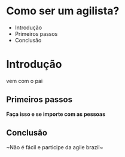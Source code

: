# Como ser um agilista?

- Introdução
- Primeiros passos
- Conclusão


# Introdução

vem com o pai

## Primeiros passos

**Faça isso e se importe com as pessoas**

## Conclusão

~Não é fácil e participe da agile brazil~